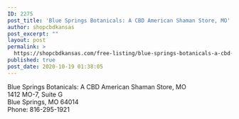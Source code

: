 ```yaml
---
ID: 2275
post_title: 'Blue Springs Botanicals: A CBD American Shaman Store, MO'
author: shopcbdkansas
post_excerpt: ""
layout: post
permalink: >
  https://shopcbdkansas.com/free-listing/blue-springs-botanicals-a-cbd-american-shaman-store-mo/
published: true
post_date: 2020-10-19 01:38:05
---
```

<!-- wp:paragraph -->
<p>Blue Springs Botanicals: A CBD American Shaman Store, MO <br>1412 MO-7, Suite G <br>Blue Springs, MO 64014 <br>Phone: 816-295-1921 </p>
<!-- /wp:paragraph -->

<!-- wp:block {"ref":2251} /-->